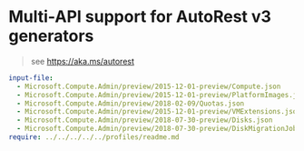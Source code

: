 # Multi-API support for AutoRest v3 generators

> see https://aka.ms/autorest

``` yaml $(enable-multi-api)
input-file:
  - Microsoft.Compute.Admin/preview/2015-12-01-preview/Compute.json
  - Microsoft.Compute.Admin/preview/2015-12-01-preview/PlatformImages.json
  - Microsoft.Compute.Admin/preview/2018-02-09/Quotas.json
  - Microsoft.Compute.Admin/preview/2015-12-01-preview/VMExtensions.json
  - Microsoft.Compute.Admin/preview/2018-07-30-preview/Disks.json
  - Microsoft.Compute.Admin/preview/2018-07-30-preview/DiskMigrationJobs.json
require: ../../../../../profiles/readme.md
```
